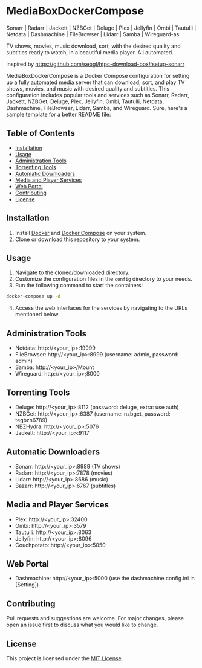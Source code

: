 # MediaBoxDockerCompose
Sonarr | Radarr | Jackett | NZBGet | Deluge | Plex | Jellyfin | Ombi | Tautulli | Netdata | Dashmachine | FileBrowser | Lidarr | Samba | Wireguard-as

TV shows, movies, music download, sort, with the desired quality and subtitles ready to watch, in a beautiful media player. All automated.

inspired by https://github.com/sebgl/htpc-download-box#setup-sonarr

MediaBoxDockerCompose is a Docker Compose configuration for setting up a fully automated media server that can download, sort, and play TV shows, movies, and music with desired quality and subtitles. This configuration includes popular tools and services such as Sonarr, Radarr, Jackett, NZBGet, Deluge, Plex, Jellyfin, Ombi, Tautulli, Netdata, Dashmachine, FileBrowser, Lidarr, Samba, and Wireguard.
Sure, here's a sample template for a better README file:

## Table of Contents

- [Installation](#installation)
- [Usage](#usage)
- [Administration Tools](#administration-tools)
- [Torrenting Tools](#torrenting-tools)
- [Automatic Downloaders](#automatic-downloaders)
- [Media and Player Services](#media-and-player-services)
- [Web Portal](#web-portal)
- [Contributing](#contributing)
- [License](#license)

## Installation

1. Install [Docker](https://www.docker.com/) and [Docker Compose](https://docs.docker.com/compose/install/) on your system.
2. Clone or download this repository to your system.

## Usage

1. Navigate to the cloned/downloaded directory.
2. Customize the configuration files in the `config` directory to your needs.
3. Run the following command to start the containers:

```bash
docker-compose up -d
```

4. Access the web interfaces for the services by navigating to the URLs mentioned below.

## Administration Tools

- Netdata: http://<your_ip>:19999
- FileBrowser: http://<your_ip>:8999 (username: admin, password: admin)
- Samba: http://<your_ip>/Mount
- Wireguard: http://<your_ip>;8000

## Torrenting Tools

- Deluge: http://<your_ip>:8112 (password: deluge, extra: use auth)
- NZBGet: http://<your_ip>:6387 (username: nzbget, password: tegbzn6789)
- NBZHydra: http://<your_ip>:5076
- Jackett: http://<your_ip>:9117

## Automatic Downloaders

- Sonarr: http://<your_ip>:8989 (TV shows)
- Radarr: http://<your_ip>:7878 (movies)
- Lidarr: http://<your_ip>:8686 (music)
- Bazarr: http://<your_ip>:6767 (subtitles)

## Media and Player Services

- Plex: http://<your_ip>:32400
- Ombi: http://<your_ip>:3579
- Tautulli: http://<your_ip>:8063
- Jellyfin: http://<your_ip>:8096
- Couchpotato: http://<your_ip>:5050

## Web Portal

- Dashmachine: http://<your_ip>:5000 (use the dashmachine.config.ini in [Setting])

## Contributing

Pull requests and suggestions are welcome. For major changes, please open an issue first to discuss what you would like to change.

## License

This project is licensed under the [MIT License](https://choosealicense.com/licenses/mit/).
